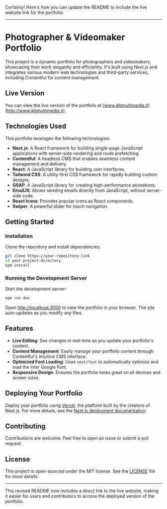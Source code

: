 Certainly! Here's how you can update the README to include the live website link for the portfolio:

---

# Photographer & Videomaker Portfolio

This project is a dynamic portfolio for photographers and videomakers, showcasing their work elegantly and efficiently. It's built using Next.js and integrates various modern web technologies and third-party services, including Contentful for content management.

## Live Version

You can view the live version of the portfolio at [www.ikbmultimedia.it](http://www.ikbmultimedia.it).

## Technologies Used

This portfolio leverages the following technologies:

- **Next.js**: A React framework for building single-page JavaScript applications with server-side rendering and route prefetching.
- **Contentful**: A headless CMS that enables seamless content management and delivery.
- **React**: A JavaScript library for building user interfaces.
- **Tailwind CSS**: A utility-first CSS framework for rapidly building custom designs.
- **GSAP**: A JavaScript library for creating high-performance animations.
- **EmailJS**: Allows sending emails directly from JavaScript, without server-side code.
- **React Icons**: Provides popular icons as React components.
- **Swiper**: A powerful slider for touch navigation.

## Getting Started

### Installation

Clone the repository and install dependencies:

```bash
git clone https://your-repository-link
cd your-project-directory
npm install
```

### Running the Development Server

Start the development server:

```bash
npm run dev
```

Open [http://localhost:3000](http://localhost:3000) to view the portfolio in your browser. The site auto-updates as you modify any files.

## Features

- **Live Editing**: See changes in real-time as you update your portfolio's content.
- **Content Management**: Easily manage your portfolio content through Contentful's intuitive CMS interface.
- **Optimized Font Loading**: Uses `next/font` to automatically optimize and load the Inter Google Font.
- **Responsive Design**: Ensures the portfolio looks great on all devices and screen sizes.

## Deploying Your Portfolio

Deploy your portfolio using [Vercel](https://vercel.com/), the platform built by the creators of Next.js. For more details, see the [Next.js deployment documentation](https://nextjs.org/docs/deployment).

## Contributing

Contributions are welcome. Feel free to open an issue or submit a pull request.

## License

This project is open-sourced under the MIT license. See the [LICENSE](LICENSE) file for more details.

---

This revised README now includes a direct link to the live website, making it easier for users and contributors to access the deployed version of the portfolio.
